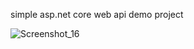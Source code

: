 simple asp.net core web api demo project

![Screenshot_16](https://github.com/inatsvlishvili/RESTfulAPIProject/assets/116165810/eabb65ee-e6e3-4dd6-81f7-76b5848599b1)
